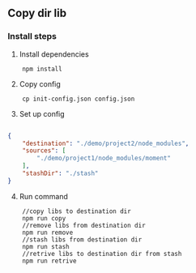 ## Copy dir lib

### Install steps

1. Install dependencies

```
    npm install
```

2. Copy config

```
    cp init-config.json config.json
```

3. Set up config

```json

{
    "destination": "./demo/project2/node_modules",
    "sources": [
        "./demo/project1/node_modules/moment"
    ],
    "stashDir": "./stash"
}

```
4. Run command
```
    //copy libs to destination dir
    npm run copy
    //remove libs from destination dir
    npm run remove
    //stash libs from destination dir
    npm run stash
    //retrive libs to destination dir from stash
    npm run retrive
```
